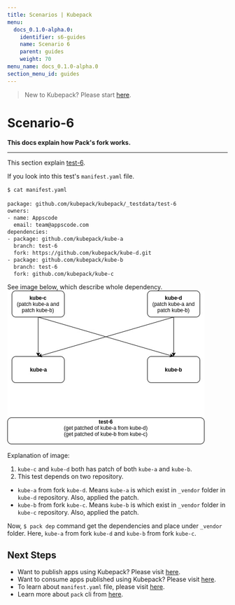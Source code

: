 ```yaml
---
title: Scenarios | Kubepack
menu:
  docs_0.1.0-alpha.0:
    identifier: s6-guides
    name: Scenario 6
    parent: guides
    weight: 70
menu_name: docs_0.1.0-alpha.0
section_menu_id: guides
---
```


> New to Kubepack? Please start [here](/docs/concepts/README.md).

# Scenario-6

**This docs explain how Pack's fork works.**
***

This section explain [test-6](https://github.com/kubepack/kubepack/tree/master/_testdata/test-6).

If you look into this test's `manifest.yaml` file.

```console
$ cat manifest.yaml

package: github.com/kubepack/kubepack/_testdata/test-6
owners:
- name: Appscode
  email: team@appscode.com
dependencies:
- package: github.com/kubepack/kube-a
  branch: test-6
  fork: https://github.com/kubepack/kube-d.git
- package: github.com/kubepack/kube-b
  branch: test-6
  fork: github.com/kubepack/kube-c
```

See image below, which describe whole dependency.
![alt text](/_testdata/test-6/test-6.jpg)


Explanation of image:

1. `kube-c` and `kube-d` both has patch of both `kube-a` and `kube-b`.
2. This test depends on two repository.
  - `kube-a` from fork `kube-d`. Means `kube-a` is which exist in `_vendor` folder in `kube-d` repository. Also, applied the patch.
  - `kube-b` from fork `kube-c`. Means `kube-b` is which exist in `_vendor` folder in `kube-c` repository. Also, applied the patch.

Now, `$ pack dep` command get the dependencies and place under `_vendor` folder.
Here, `kube-a` from fork `kube-d` and `kube-b` from fork `kube-c`.


## Next Steps

- Want to publish apps using Kubepack? Please visit [here](/docs/concepts/how/publisher.md).
- Want to consume apps published using Kubepack? Please visit [here](/docs/concepts/how/user.md).
- To learn about `manifest.yaml` file, please visit [here](/docs/concepts/how/manifest.md).
- Learn more about `pack` cli from [here](/docs/concepts/how/cli.md).
